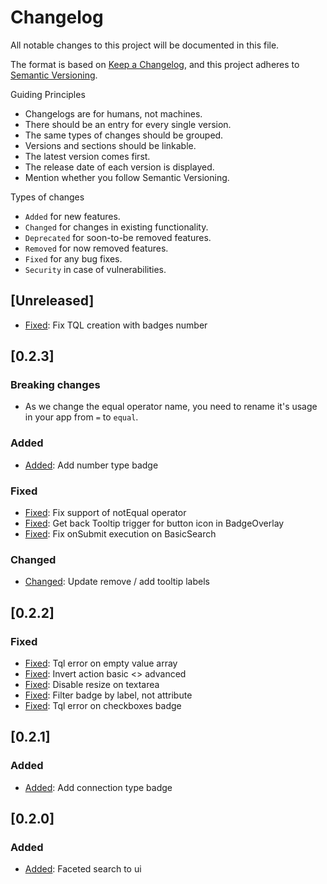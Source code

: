 # Changelog

All notable changes to this project will be documented in this file.

The format is based on [Keep a Changelog](https://keepachangelog.com/en/1.0.0/),
and this project adheres to [Semantic Versioning](https://semver.org/spec/v2.0.0.html).

Guiding Principles

- Changelogs are for humans, not machines.
- There should be an entry for every single version.
- The same types of changes should be grouped.
- Versions and sections should be linkable.
- The latest version comes first.
- The release date of each version is displayed.
- Mention whether you follow Semantic Versioning.

Types of changes

- `Added` for new features.
- `Changed` for changes in existing functionality.
- `Deprecated` for soon-to-be removed features.
- `Removed` for now removed features.
- `Fixed` for any bug fixes.
- `Security` in case of vulnerabilities.

## [Unreleased]
- [Fixed](https://github.com/Talend/ui/pull/2554): Fix TQL creation with badges number

## [0.2.3]
### Breaking changes
- As we change the equal operator name, you need to rename it's usage in your app from `=` to `equal`.

### Added
- [Added](https://github.com/Talend/ui/pull/2548): Add number type badge 

### Fixed
- [Fixed](https://github.com/Talend/ui/pull/2545): Fix support of notEqual operator
- [Fixed](https://github.com/Talend/ui/pull/2544): Get back Tooltip trigger for button icon in BadgeOverlay
- [Fixed](https://github.com/Talend/ui/pull/2535): Fix onSubmit execution on BasicSearch

### Changed
- [Changed](https://github.com/Talend/ui/pull/2530): Update remove / add tooltip labels

## [0.2.2]
### Fixed
- [Fixed](https://github.com/Talend/ui/pull/2520): Tql error on empty value array
- [Fixed](https://github.com/Talend/ui/pull/2513): Invert action basic <> advanced
- [Fixed](https://github.com/Talend/ui/pull/2510): Disable resize on textarea
- [Fixed](https://github.com/Talend/ui/pull/2509): Filter badge by label, not attribute
- [Fixed](https://github.com/Talend/ui/pull/2501): Tql error on checkboxes badge

## [0.2.1]
### Added
- [Added](https://github.com/Talend/ui/pull/2487): Add connection type badge 

## [0.2.0]
### Added
- [Added](https://github.com/Talend/ui/pull/2441): Faceted search to ui  


